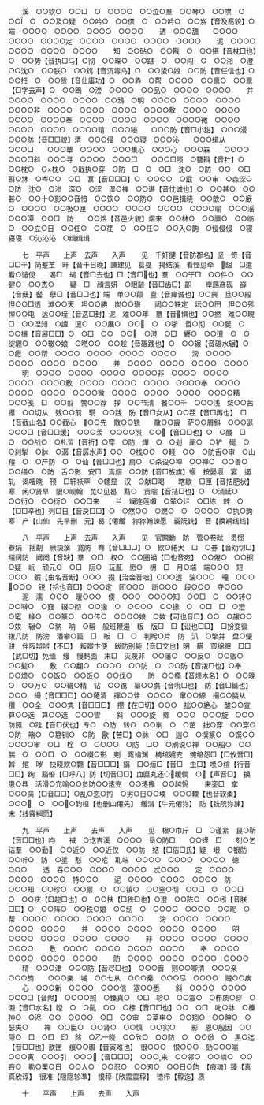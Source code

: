 <!-- { "loadSidebar": true } -->
　　溪　○○钦○　○○□　○　○○○○　○○泣○羣　○○琴○　○○噤　○　○○　○　○○及○疑　○○吟○　○○僸　○　○○吟○　○○岌【音及髙貌】○端　○○○○　○○○○　○○○○　○○○○
　　透　○○○舚　　○○○○　○○○○　○○○○定　○○○○　○○○○　○○○○　○○○○
　　泥　○○○○　○○○○　○○○○　○○○○
　　知　○○砧○　○○戡　○　○○揕【音枕□也】○　○○势【音执□马】○彻　○○琛○　○○踸　○　○○闯　○　○○湁　○澄　○○沈○　○○朕○　○○鸩【音沉毒鸟】○　○○蛰○娘　○○防【音任信也】○　○○拰　○　○○赁【音仕庸功】○　○○孨　○帮　○○○○　○○禀○　○○禀【□字去声】○　○○鵖　○滂　○○○○　○○品○　○○○○　○○○○
　　并　○○○○　○○○○　○○○○　○○鴔　○明　○○○○　○○○○　○○○○　○○○○非　○○○○　○○○○　○○○○　○○○○敷　○○○○　○○○○　○○○○　○○○○奉　○○○○　○○○○　○○○○　○○○○微　○○○○　○○○○　○○○○　○○○○精　○○○祲　　○○○防【音□小甜】　○○○浸　○○○防【音□□貌】清　○○○侵　○○○寝　○○○沁　　○○○缉从　○○○□　　○○○蕈　○○○○　○○○集心　○○○心　○○○罧　　○○○○　○○○□斜　○○○寻　○○○○　○○○□　　○○○□照　○簪斟【音针】○　○○枕○　○枕○　○戢执○穿　○防　□　○　○□　沈○　○防　○○　○□　斟○牀　○岑○○　○□　葚【音□□□】○　○○○○　○霵　○○审　○森深○　○防　沈○　○渗　深○　○涩　湿○禅　○○谌【音忱诚也】○　○○甚○　○○甚○　○○十○影○○音愔　○○饮○　○○防○　○○邑揖晓　○○歆○　○○廞　○　○○○○　○○吸○匣　○○○○　○○○○　○○○○　○○○○喻　○○○滛　○○○潭　○○□　防　　○○煜【音邑火貌】熠来　○○林○　○○廪○　○○临　○　○○立○日　○○任○　○○荏　○　○○任○　○○入○韵　○侵侵侵　○寝寝寝　○沁沁沁　○缉缉缉

　　七　平声　　上声　去声　　入声
　　见　千奸揵【音防郡名】坚　笴【音□□干】简蹇茧　旰【音干日晚】諌建见　葛戞　揭结溪　看悭愆牵　龈　□遣　看○谴伣　　渴□　朅【音□去也】□【音□也】羣　○○干□　○○件○　○○健○　○○杰○
　　疑　□　顔言妍　○眼齴【音□齿□】齞　　岸鴈彦砚　嶭【音蘖】齾　孽□【音□□也】端　单○○颠　亶【音瘅诚也】○○典　旦○○殿　怛○○□透　滩○○天　坦○○腆　炭○○瑱　　闼○○铁定　坛○○田　但○○殄　惮○○电　达○○垤【音迭□封】泥　难○○年　戁【音惧也】○○撚　难○○睍　　□　○○湼知　○譠　邅○　○○展○　○○　○　○哳　哲○彻　○○脠　○　○○搌【音展□□】○　○□　○○　○○　○澄　○□　纒○　○○邅　○　○绽纒○　○○辙○娘　○嘫○○　○○趁【音碾践也】○　○○辗【音碾水辗】○　○痆　○○帮　○○○○　○○○○　○○○○　○○○○
　　滂　○○○○　○○○○　○○○○　○○○○
　　并　○○○○　○○○○　○○○○　○○○○
　　明　○○○○　○○○○　○○○○　○○○○非　○○○○　○○○○　○○○○　○○○○敷　○○○○　○○○○　○○○○　○○○○奉　○○○○　○○○○　○○○○　○○○○微　○○○○　○○○○　○○○○　○○○○精　○○○笺　□　○○翦　赞○○荐　拶　○○节淸　餐○○千　○○○浅　粲○○茜　　攃　○○切从　残○○前　瓒　○○践　防【音□女从】○○茬【音□再也】　□【音截山名】○○截心　○○先　散○○铣　　散○○霰　萨○○屑斜　○○○涎　○○○□【音□□缓】　○○○羡　○○○○照　○○【音□□也】○　○醆　□　○　○○战○　○札晢【音折】○穿　○防　燀　○　○刬　阐○　○铲　硟　○　○刹掣　○牀　○潺【音孱水声】○○　○栈○○　○輚　○○　○防舌○审　○山羶　○　○产防　○　○讪【音□□也】扇○　○杀设○禅　○○禅○　○○善○　○○缮○　○防　舌○影　安□　焉烟　○○防【音□族旗】蝘　按晏堰　宴　遏轧　谒噎晓　顸　□轩袄罕　○幰显　汉　○献□喝　　瞎歇　□匣【音拮肥状】寒　闲○贤旱　限○岘翰　苋○见曷　黠○　贡喻【音拮□也】○　○漹延○　○○衍○　○○衍○　○○□来
　　兰　斓连莲嬾　○辇○烂　○□练　辢　○【□□辛也】列□日【音戾□□】○　○然○○　○蹨○　○　○○○○　○执○韵寒　产【山仙　先旱删　元】曷【僊缓　狝狝翰諌愿　霰阮铣】　音【换裥线线】

　　八　平声　　上声　去声　　入声
　　见　官闗勬　防　管○卷畎　贯惯　眷绢　括劀　厥玦溪　寛防　弮【音□□□】○　欵○绻犬　□　○券【音劝切□】　缱阔防　阙阕【音缺】羣　○□　权○　○○圈蜎【□也音宛】　○○倦○　○○掘○疑　岏　顽元○　○□　阮○　玩薍　愿○　枂　□　月○端　端○○○　短○○○　鍜【虫名音断】○○○　掇【治金音咄】○○○透　湍○○○　疃　○○○　○○○　锐【拾也音□】○○○定　团○○○　断○○○　段○○○　夺○○○
　　泥　濡　○○○　暖○○○　偄　○○○　○○○○知　○○□　○　○○转○　○○啭○　○窡　辍○彻　○○猭　○　○○○○　○○猭　○　○□　□　○澄　○窀　椽○　○○篆○　○○传○　○○○○娘　○奻【可也音□】○○　○赧○○　○奻　辗○　○豽　呐　○帮　般班鞭邉　粄　版□　□【讼也□□】　□扮变徧　拨八防　防滂　潘攀○篇　□　眅　□　○　判盻○片　防　汃　○撆并　盘○便骈　伴阪辩辫【不□】　叛瓣卞便　跋防别毙【音□交也】明　瞒　蛮绵眠　□□【武□切】免缅　缦　慢麫面　末□　灭蔑非　○○藩○　○○反○　○○贩○　○○髪○
　　敷　○○翻○　○○○○　○○防　○　○○防【音拨□也】○奉　○○烦○　○○饭○　○○饭○　○○伐○
　　防　○○樠【音烦木名】○　○○晚○　○○万○　○○韈○精　钻　○○镌　纂○○臇【音吮□也】　防【音□鋋也】○○○　繓【音□□□】○○蕝清　撺○○诠　○○○○　窜○○縓　撮○○膬从　欑　○○全　○○○隽【音□□□】　攒【在□切】○○○　拙○○絶心　酸○○宣　算○○选　算○○选　○○○雪
　　斜　○○○旋　鄹　○○○　○○○旋　○○○防照　○跧【音□伏也】专○　○防　转○　○○剸　○　○茁　拙○穿　○○穿○　○防　喘○　○簒钏○　○防　歠【苦□】○牀　○□　遄○　○撰篆○　○馔○○　○○○○审　○□　栓　○　○○○○　○防　□○　○刷说○禅　○○船○　○○腨　○　○○□　○　○○啜○影　剜　弯姢渊　椀绾婉兖　惋绾怨□【□攸音□】斡　婠　哕　抉晓欢○翾【音□□□】鋗　□○烜□【音□　虫□】唤○楦【行音□□】绚　豁傄【□呼八】防【切音□□】血匣丸还○缓僴　○【声音□】　换患○县　活滑○宂喻○○贠防○○逺兖　○○逺掾　○○越恱
　　来銮□　挛○○○脔【□音□□】○乱○恋○捋　○劣○日○○堧　○○○輭【也音软柔】○○○　○　○○○韵桓【也删山僊先】　缓潸【牛元僊狝】　防【铣阮狝諌】　末【线霰裥愿】

　　九　平声　　上声　　去声　　入声
　　见　根○巾斤　□　○谨紧　艮○靳【音□□也】呁　　祴　○讫吉溪　○○○○　垦○防□　　○○螼　□　　刻○乞诘羣　○○勤　○○近○　○○近仅　○○防　姞【□佶□氏】疑　垠　○银防　○○听○　防　○垽　憖　○○疙　耴端　○○○○　○○○○　○○○○　徳○○○
　　透　吞○○○　○○○○　○○○○　忒○○○
　　定　○○○○　○○○○　○○○○　特○○○
　　泥　○○○○　○○○○　○○○○　防　○○○知　○○珍○　○○屒　○　○○镇○　○○窒○彻　○○□　○　○○□　○　○○疢【□趂□也】○　○○扶【□秩□也】○澄　○○陈○　○○纼【音朕□□】○　○○阵○　○○秩○娘　○○纫　○　○○○○　○○○○　○○昵　○帮　○○○○　○○○○　○○○○　○○○○
　　滂　○○○○　○○○○　○○○○　○○○○
　　并　○○○○　○○○○　○○○○　○○○○
　　明　○○○○　○○○○　○○○○　○○○○
　　非　○○○○　○○○○　○○○○　○○○○
　　敷　○○○○　○○○○　○○○○　○○○○
　　奉　○○○○　○○○○　○○○○　○○○○
　　防　○○○○　○○○○　○○○○　○○○○
　　精　○○○津　○○○防【音尽□也】　○○○晋　则○○唧清　○○○亲　○○○笉　　○○○亲　墄　○○七从　○○○秦　○○○尽　○○○○　贼○○疾
　　心　○○○新　○○○○　○○○信　塞○○悉
　　斜　○○○○　○○○○　○○○□【音烬】　○○○○照　○臻真○　○□　轸○　○○震○　○栉质○穿　○瀙【音□水名】瞠　○　○齓　○○　○榇【音□□也】○○　○□　叱○牀　○榛神○　○浕　○○　○○○○　○□　○○审　○莘申○　○○矧○　○○眒○　○瑟失○
　　禅　○○臣○　○○肾○　○○慎　○○实○
　　影　恩○殷因　○○隠○　□　○□　印　餩　○乙一晓　○○欣○　○○防　○　○○焮　○　黒○迄【音□□也】欯匣　痕○○礥【音寅难也】　很○○○　恨○○○　劾○○○喻　○○○寅　○○○引　○○○【音□□□】　○○○来　○○邻○　○○嶙○　○○吝○　勒○栗○日　○○人○　○○忍○　○○刃○　○○日○韵　【痕魂】臻【真真欣谆】　很准【隠隠轸凖】　恨稕【欣震震稕】　徳栉【稕迄】质

　　十　　平声　　上声　　去声　　入声
